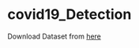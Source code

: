 # covid19_Detection
Download Dataset from [here](https://www.dropbox.com/s/7rjw6oet4za01op/CovidDataset-20200427T133042Z-001.zip?dl=0)

